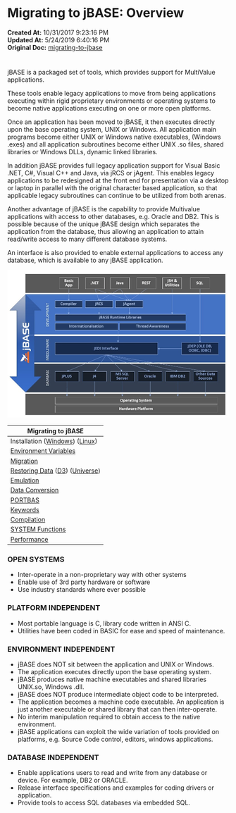 # Migrating to jBASE: Overview

**Created At:** 10/31/2017 9:23:16 PM  
**Updated At:** 5/24/2019 6:40:16 PM  
**Original Doc:** [migrating-to-jbase](https://docs.jbase.com/34463-mv-migration-station/migrating-to-jbase)  


# 


jBASE is a packaged set of tools, which provides support for MultiValue applications.

These tools enable legacy applications to move from being applications executing within rigid proprietary environments or operating systems to become native applications executing on one or more open platforms.

Once an application has been moved to jBASE, it then executes directly upon the base operating system, UNIX or Windows. All application main programs become either UNIX or Windows native executables, (Windows .exes) and all application subroutines become either UNIX .so files, shared libraries or Windows DLLs, dynamic linked libraries.

In addition jBASE provides full legacy application support for Visual Basic .NET, C#, Visual C++ and Java, via jRCS or jAgent. This enables legacy applications to be redesigned at the front end for presentation via a desktop or laptop in parallel with the original character based application, so that applicable legacy subroutines can continue to be utilized from both arenas.

Another advantage of jBASE is the capability to provide Multivalue applications with access to other databases, e.g. Oracle and DB2. This is possible because of the unique jBASE design which separates the application from the database, thus allowing an application to attain read/write access to many different database systems.

An interface is also provided to enable external applications to access any database, which is available to any jBASE application.

![migrating-to-jbase: jbaddiagram](./jbaddiagram.jpg)


| **Migrating to jBASE**<br> |
| --- |
| Installation ([Windows](323805-windows-jbase-installation)) ([Linux](jbase-linux-installation-guide))<br> | Installing jBASE<br> |
| [Environment Variables](introduction-to-environment-variables)<br> | Setting environment variables<br> |
| [Migration](migration-checklist)<br> | Migration steps (Includes Video Tutorial)<br> |
| [Restoring Data](restoring-data) ([D3](migrating-to-jbase-d3-system)) ([Universe](migrating-to-jbase-universe))<br> | Restoring legacy data into a jBASE environment<br> |
| [Emulation](emulation)<br> | Emulation settings<br> |
| [Data Conversion](368880-creating-migrating-accounts-and-converting-programs) | Converting legacy directories, files, programs, procs and MD items |
| [PORTBAS](portbas)<br> | Migrating BASIC source code<br> |
| [Keywords](keywords)<br> | Compiler reserved words<br> |
| [Compilation](compiling)<br> | Compiling BASIC programs and subroutines<br> |
| [SYSTEM Functions](282982-system-functions)<br> | The jBASE SYSTEM function<br> |
| [Performance](performance)<br> | Monitoring the performance of jBASE applications<br> |




### OPEN SYSTEMS

- Inter-operate in a non-proprietary way with other systems
- Enable use of 3rd party hardware or software
- Use industry standards where ever possible




### PLATFORM INDEPENDENT

- Most portable language is C, library code written in ANSI C.
- Utilities have been coded in BASIC for ease and speed of maintenance.




### ENVIRONMENT INDEPENDENT

- jBASE does NOT sit between the application and UNIX or Windows.
- The application executes directly upon the base operating system.
- jBASE produces native machine executables and shared libraries UNIX.so, Windows .dll.
- jBASE does NOT produce intermediate object code to be interpreted.
- The application becomes a machine code executable. An application is just another executable or shared library that can then inter-operate.
- No interim manipulation required to obtain access to the native environment.
- jBASE applications can exploit the wide variation of tools provided on platforms, e.g. Source Code control, editors, windows applications.




### DATABASE INDEPENDENT

- Enable applications users to read and write from any database or device. For example, DB2 or ORACLE.
- Release interface specifications and examples for coding drivers or application.
- Provide tools to access SQL databases via embedded SQL.

